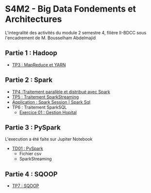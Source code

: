# S4M2 - Big Data Fondements et Architectures
L'integralité des activités du module 2 semestre 4, filière II-BDCC sous l'encadrement de M. Bousselham Abdelmajid
## Partie 1 : Hadoop

- [TP3 : MapReduce et YARN](https://github.com/no-aya/bigData-architecturesStockages/tree/main/ventesMapReduce#tp-3--mapreduce-et-yarn)

## Partie 2 : Spark

- [TP4 :Traitement parallèle et distribué avec Spark](./TP7-SPARK01/)
- [TP5 : Traitement SparkStreaming](./TD02%20-%20SparkStreaming/)
- [Application : Spark Session | Spark Sql](./SparkSession/README.md)
- TP6 : Traitement SparkSQL
    - [Exercice 01 : Gestion Hopital](./TP08-SparkSQL/Gestion-Hopital/README.md)

## Partie 3 : PySpark
L'execution a été faite sur Jupiter Notebook
- [TD01 : PySpark](./TD03-PySpark/[Aitoulahyane%20Aya]SalesPerCity.ipynb) 
    - Fichier csv 
    - SparkStreaming

## Partie 4 : SQOOP
- [TP7 : SQOOP](./TP1-SQOOP-MYSQL/README.md)